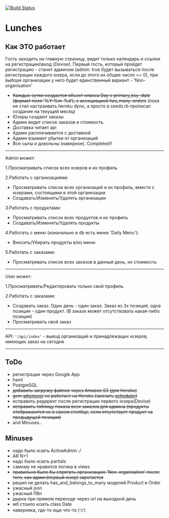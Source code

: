 [![Build Status](https://travis-ci.org/MrLinQQ/Lunches.svg?branch=master)](https://travis-ci.org/MrLinQQ/Lunches)
# Lunches

## Как ЭТО работает
Гость заходить на главную страницу, видит только календарь и ссылки на регистрацию\вход (Devise). Первый гость, который пройдет регистрацию - станет админом (admin: true будет вызываться после регистрации каждого юзера, если до этого их общее число == 0), при выборе организации у него будет единственный вариант - 'Non-organisation'
* ~~Каждые сутки создается объект класса Day с primary_key :date (формат поля '%Y-%m-%d'), с ассоциацией has_many :orders~~ (пока не стал настраивать heroku dyno, а просто в seeds.rb прописал создание на текущий месяц)
* Юзеры создают заказы
* Админ видит список заказов и стоимость
* Доставка читает api
* Админ расплачивается с доставкой
* Админ взымает убытки от организаций
* Все сыты и довольны (наверное). Completed!!
---

Admin может:

1.Просматривать список всех юзеров и их профиль

2.Работать с организациями:
  * Просматривать список всех организаций и их профиль, вместе с юзерами, состоящими в этой организации
  * Создавать/Изменять/Удалять организации

3.Работать с продуктами:
  * Просматривать список всех продуктов и их профиль
  * Создавать/Изменять/Удалять продукты

4.Работать с меню (изначально в db есть меню 'Daily Menu'):
  * Вносить/Убирать продукты в/из меню

5.Работать с заказами:
  * Просматривать список всех заказов в данный день, их стоимость
---

User может:

1.Просматривать/Редактировать только свой профиль

2.Работать с заказами:
  * Создавать заказ. Один  день - один заказ. Заказ из 3х позиций, одна позиция - один продукт. (В заказе может отсутствовать какая-либо позиция)
  * Просматривать свой заказ
---

API: ```'/api/index'``` - вывод организаций и принадлежащих юзеров, имеющих заказ на сегодня

---

## ToDo
* регистрация через Google App
* haml
* PostgreSQL
* ~~добавить загрузку файлов через Amazon S3 (для Heroku)~~
* ~~gem [whenever](https://github.com/javan/whenever) не работает на Heroku (заюзать [scheduler](https://devcenter.heroku.com/articles/scheduler))~~
* исправить редирект после регистрации первого юзера(Devise)
* ~~исправить таблицу показа всех заказов для админа (продукты отображаются не в своем столбце, если отсутствует продукт на предыдущей позиции)~~
* and Minuses..

## Minuses
- надо было юзать ActiveAdmin :/
- AR N+1
- надо было юзать partials
- самому не нравится логика в views
- ~~правильно было бы спрятать организацию 'Non-organisation' после того, как админ(первый юзер) зарегается~~
- решил не делать has_and_belongs_to_many моделей Product и Order
- ужасный json
- ужасный I18n
- дырка при прямом переходе через url на выходной день
- мб стоило юзать class Date
- наверняка, где-то еще что-то (ツ)
